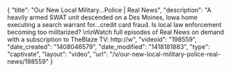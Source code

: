 {
    "title": "Our New Local Military...Police | Real News",
    "description": "A heavily armed SWAT unit descended on a Des Moines, Iowa home executing a search warrant for...credit card fraud. Is local law enforcement becoming too militarized? \n\nWatch full episodes of Real News on demand with a subscription to TheBlaze TV: http:\/\/w",
    "videoid": "198559",
    "date_created": "1408046579",
    "date_modified": "1418181883",
    "type": "captivate",
    "layout": "video",
    "url": "\/v\/our-new-local-military-police-real-news\/198559"
}